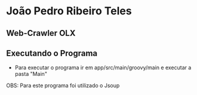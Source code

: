 # João Pedro Ribeiro Teles

## Web-Crawler OLX

## Executando o Programa

- Para executar o programa ir em app/src/main/groovy/main e executar a pasta "Main"

OBS: Para este programa foi utilizado o Jsoup